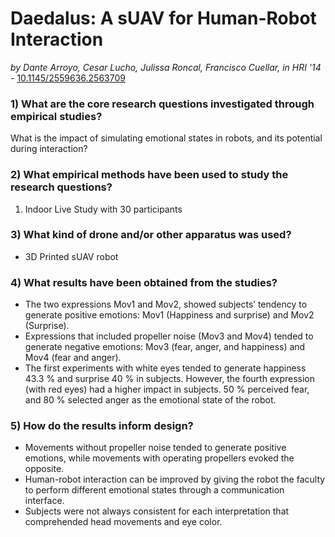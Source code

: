 # Daedalus: A sUAV for Human-Robot Interaction

*by Dante Arroyo, Cesar Lucho, Julissa Roncal, Francisco Cuellar, in  HRI '14* - [10.1145/2559636.2563709](https://doi.org/10.1145/2559636.2563709)

### 1) What are the core research questions investigated through empirical studies?

What is the impact of simulating emotional states in robots, and its potential during interaction?

### 2) What empirical methods have been used to study the research questions?

1. Indoor Live Study with 30 participants

### 3) What kind of drone and/or other apparatus was used?

- 3D Printed sUAV robot

### 4) What results have been obtained from the studies?

- The two expressions Mov1 and Mov2, showed subjects’ tendency to generate positive emotions: Mov1 (Happiness and surprise) and Mov2 (Surprise). 
- Expressions that included propeller noise (Mov3 and Mov4) tended to generate negative emotions: Mov3 (fear, anger, and happiness) and Mov4 (fear and anger).
- The first experiments with white eyes tended to generate happiness 43.3 % and surprise 40 % in subjects. However, the fourth expression (with red eyes) had a higher impact in subjects. 50 % perceived fear, and 80 % selected anger as the emotional state of the robot.

### 5) How do the results inform design?

- Movements without propeller noise tended to generate positive emotions, while movements with operating propellers evoked the opposite.
- Human-robot interaction can be improved by giving the robot the faculty to perform different emotional states through a communication interface.
- Subjects were not always consistent for each interpretation that comprehended head movements and eye color.
